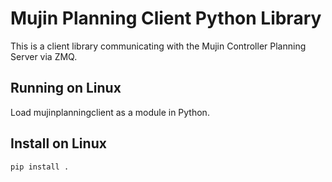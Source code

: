 # Mujin Planning Client Python Library

This is a client library communicating with the Mujin Controller Planning Server via ZMQ.

## Running on Linux

Load mujinplanningclient as a module in Python.

## Install on Linux

```bash
pip install .
```
